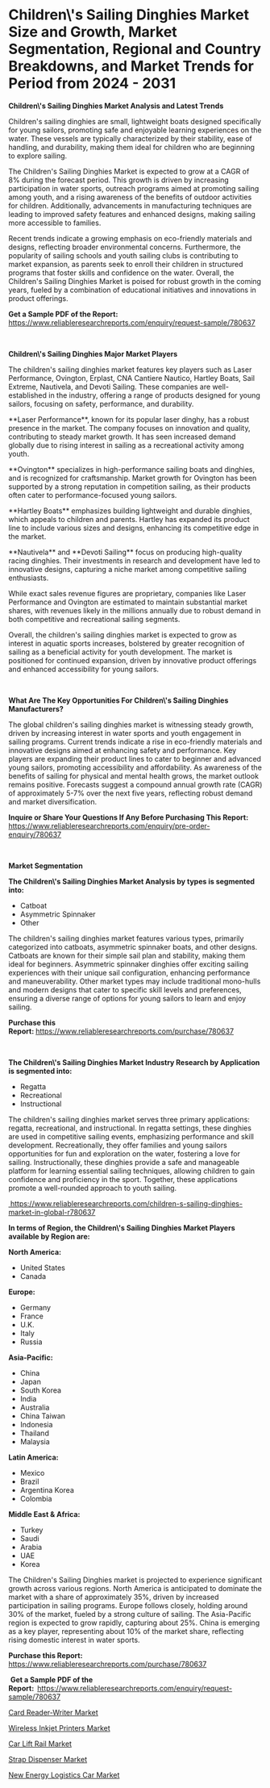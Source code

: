 <p><h1>Children\'s Sailing Dinghies Market Size and Growth, Market Segmentation, Regional and Country Breakdowns, and Market Trends for Period from 2024 -  2031</h1></p><p><strong>Children\'s Sailing Dinghies Market Analysis and Latest Trends</strong></p>
<p><p>Children's sailing dinghies are small, lightweight boats designed specifically for young sailors, promoting safe and enjoyable learning experiences on the water. These vessels are typically characterized by their stability, ease of handling, and durability, making them ideal for children who are beginning to explore sailing.</p><p>The Children's Sailing Dinghies Market is expected to grow at a CAGR of 8% during the forecast period. This growth is driven by increasing participation in water sports, outreach programs aimed at promoting sailing among youth, and a rising awareness of the benefits of outdoor activities for children. Additionally, advancements in manufacturing techniques are leading to improved safety features and enhanced designs, making sailing more accessible to families.</p><p>Recent trends indicate a growing emphasis on eco-friendly materials and designs, reflecting broader environmental concerns. Furthermore, the popularity of sailing schools and youth sailing clubs is contributing to market expansion, as parents seek to enroll their children in structured programs that foster skills and confidence on the water. Overall, the Children's Sailing Dinghies Market is poised for robust growth in the coming years, fueled by a combination of educational initiatives and innovations in product offerings.</p></p>
<p><strong>Get a Sample PDF of the Report:&nbsp;</strong> <a href="https://www.reliableresearchreports.com/enquiry/request-sample/780637?utm_campaign=34&utm_medium=2&utm_source=Github&utm_content=ia&utm_term=15102024&utm_id=childrens-sailing-dinghies">https://www.reliableresearchreports.com/enquiry/request-sample/780637</a></p>
<p>&nbsp;</p>
<p><strong>Children\'s Sailing Dinghies Major Market Players</strong></p>
<p><p>The children's sailing dinghies market features key players such as Laser Performance, Ovington, Erplast, CNA Cantiere Nautico, Hartley Boats, Sail Extreme, Nautivela, and Devoti Sailing. These companies are well-established in the industry, offering a range of products designed for young sailors, focusing on safety, performance, and durability.</p><p>**Laser Performance**, known for its popular laser dinghy, has a robust presence in the market. The company focuses on innovation and quality, contributing to steady market growth. It has seen increased demand globally due to rising interest in sailing as a recreational activity among youth.</p><p>**Ovington** specializes in high-performance sailing boats and dinghies, and is recognized for craftsmanship. Market growth for Ovington has been supported by a strong reputation in competition sailing, as their products often cater to performance-focused young sailors.</p><p>**Hartley Boats** emphasizes building lightweight and durable dinghies, which appeals to children and parents. Hartley has expanded its product line to include various sizes and designs, enhancing its competitive edge in the market.</p><p>**Nautivela** and **Devoti Sailing** focus on producing high-quality racing dinghies. Their investments in research and development have led to innovative designs, capturing a niche market among competitive sailing enthusiasts.</p><p>While exact sales revenue figures are proprietary, companies like Laser Performance and Ovington are estimated to maintain substantial market shares, with revenues likely in the millions annually due to robust demand in both competitive and recreational sailing segments.</p><p>Overall, the children's sailing dinghies market is expected to grow as interest in aquatic sports increases, bolstered by greater recognition of sailing as a beneficial activity for youth development. The market is positioned for continued expansion, driven by innovative product offerings and enhanced accessibility for young sailors.</p></p>
<p>&nbsp;</p>
<p><strong>What Are The Key Opportunities For Children\'s Sailing Dinghies Manufacturers?</strong></p>
<p><p>The global children's sailing dinghies market is witnessing steady growth, driven by increasing interest in water sports and youth engagement in sailing programs. Current trends indicate a rise in eco-friendly materials and innovative designs aimed at enhancing safety and performance. Key players are expanding their product lines to cater to beginner and advanced young sailors, promoting accessibility and affordability. As awareness of the benefits of sailing for physical and mental health grows, the market outlook remains positive. Forecasts suggest a compound annual growth rate (CAGR) of approximately 5-7% over the next five years, reflecting robust demand and market diversification.</p></p>
<p><strong>Inquire or Share Your Questions If Any Before Purchasing This Report:</strong> <a href="https://www.reliableresearchreports.com/enquiry/pre-order-enquiry/780637?utm_campaign=34&utm_medium=2&utm_source=Github&utm_content=ia&utm_term=15102024&utm_id=childrens-sailing-dinghies">https://www.reliableresearchreports.com/enquiry/pre-order-enquiry/780637</a></p>
<p>&nbsp;</p>
<p><strong>Market Segmentation</strong></p>
<p><strong>The Children\'s Sailing Dinghies Market Analysis by types is segmented into:</strong></p>
<p><ul><li>Catboat</li><li>Asymmetric Spinnaker</li><li>Other</li></ul></p>
<p><p>The children's sailing dinghies market features various types, primarily categorized into catboats, asymmetric spinnaker boats, and other designs. Catboats are known for their simple sail plan and stability, making them ideal for beginners. Asymmetric spinnaker dinghies offer exciting sailing experiences with their unique sail configuration, enhancing performance and maneuverability. Other market types may include traditional mono-hulls and modern designs that cater to specific skill levels and preferences, ensuring a diverse range of options for young sailors to learn and enjoy sailing.</p></p>
<p><strong>Purchase this Report:&nbsp;</strong><a href="https://www.reliableresearchreports.com/purchase/780637?utm_campaign=34&utm_medium=2&utm_source=Github&utm_content=ia&utm_term=15102024&utm_id=childrens-sailing-dinghies">https://www.reliableresearchreports.com/purchase/780637</a></p>
<p>&nbsp;</p>
<p><strong>The Children\'s Sailing Dinghies Market Industry Research by Application is segmented into:</strong></p>
<p><ul><li>Regatta</li><li>Recreational</li><li>Instructional</li></ul></p>
<p><p>The children's sailing dinghies market serves three primary applications: regatta, recreational, and instructional. In regatta settings, these dinghies are used in competitive sailing events, emphasizing performance and skill development. Recreationally, they offer families and young sailors opportunities for fun and exploration on the water, fostering a love for sailing. Instructionally, these dinghies provide a safe and manageable platform for learning essential sailing techniques, allowing children to gain confidence and proficiency in the sport. Together, these applications promote a well-rounded approach to youth sailing.</p></p>
<p><a href="https://www.reliableresearchreports.com/children-s-sailing-dinghies-market-in-global-r780637?utm_campaign=34&utm_medium=2&utm_source=Github&utm_content=ia&utm_term=15102024&utm_id=childrens-sailing-dinghies">&nbsp;https://www.reliableresearchreports.com/children-s-sailing-dinghies-market-in-global-r780637</a></p>
<p><strong>In terms of Region, the Children\'s Sailing Dinghies Market Players available by Region are:</strong></p>
<p>
    <p> <strong> North America: </strong>
        <ul>
            <li>United States</li>
            <li>Canada</li>
        </ul>
        </p> 
    <p> <strong> Europe: </strong>
        <ul>
            <li>Germany</li>
            <li>France</li>
            <li>U.K.</li>
            <li>Italy</li>
            <li>Russia</li>
        </ul>
        </p> 
    <p> <strong> Asia-Pacific: </strong>
        <ul>
            <li>China</li>
            <li>Japan</li>
            <li>South Korea</li>
            <li>India</li>
            <li>Australia</li>
            <li>China Taiwan</li>
            <li>Indonesia</li>
            <li>Thailand</li>
            <li>Malaysia</li>
        </ul>
        </p> 
    <p> <strong> Latin America: </strong>
        <ul>
            <li>Mexico</li>
            <li>Brazil</li>
            <li>Argentina Korea</li>
            <li>Colombia</li>
        </ul>
        </p> 
    <p> <strong> Middle East & Africa: </strong>
        <ul>
            <li>Turkey</li>
            <li>Saudi</li>
            <li>Arabia</li>
            <li>UAE</li>
            <li>Korea</li>
        </ul>
    </p>
    </p>
<p><p>The Children's Sailing Dinghies market is projected to experience significant growth across various regions. North America is anticipated to dominate the market with a share of approximately 35%, driven by increased participation in sailing programs. Europe follows closely, holding around 30% of the market, fueled by a strong culture of sailing. The Asia-Pacific region is expected to grow rapidly, capturing about 25%. China is emerging as a key player, representing about 10% of the market share, reflecting rising domestic interest in water sports.</p></p>
<p><strong>Purchase this Report: </strong><a href="https://www.reliableresearchreports.com/purchase/780637?utm_campaign=34&utm_medium=2&utm_source=Github&utm_content=ia&utm_term=15102024&utm_id=childrens-sailing-dinghies">https://www.reliableresearchreports.com/purchase/780637</a></p>
<p>&nbsp;<strong>Get a Sample PDF of the Report:&nbsp;&nbsp;</strong><a href="https://www.reliableresearchreports.com/enquiry/request-sample/780637?utm_campaign=34&utm_medium=2&utm_source=Github&utm_content=ia&utm_term=15102024&utm_id=childrens-sailing-dinghies">https://www.reliableresearchreports.com/enquiry/request-sample/780637</a></p>
<p><strong></strong></p>
<p><p><a href="https://github.com/ryanbell8967/Market-Research-Report-List-1/blob/main/card-reader-writer-market.md?utm_campaign=34&utm_medium=2&utm_source=Github&utm_content=ia&utm_term=15102024&utm_id=childrens-sailing-dinghies">Card Reader-Writer Market</a></p><p><a href="https://issuu.com/reportprime-2/docs/wireless-inkjet-printers-market-siz_8932665e0e97dd?utm_campaign=34&utm_medium=2&utm_source=Github&utm_content=ia&utm_term=15102024&utm_id=childrens-sailing-dinghies">Wireless Inkjet Printers Market</a></p><p><a href="https://www.linkedin.com/pulse/investing-car-lift-rail-market-trends-leading-products-regional-w2drc?utm_campaign=34&utm_medium=2&utm_source=Github&utm_content=ia&utm_term=15102024&utm_id=childrens-sailing-dinghies">Car Lift Rail Market</a></p><p><a href="https://issuu.com/reportprime-2/docs/strap-dispenser-market-size-2030.pp_1a58d6e650e263?utm_campaign=34&utm_medium=2&utm_source=Github&utm_content=ia&utm_term=15102024&utm_id=childrens-sailing-dinghies">Strap Dispenser Market</a></p><p><a href="https://www.linkedin.com/pulse/new-energy-logistics-car-market-size-growth-trends-statistics-f3h9c?utm_campaign=34&utm_medium=2&utm_source=Github&utm_content=ia&utm_term=15102024&utm_id=childrens-sailing-dinghies">New Energy Logistics Car Market</a></p></p>
